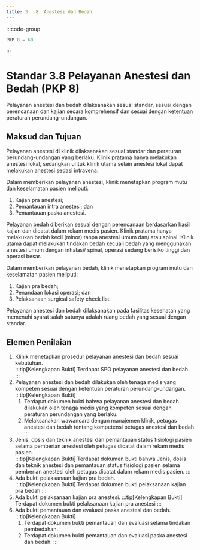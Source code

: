 ```yaml
---
title: 3.  8. Anestesi dan Bedah
---
```

:::code-group

``` js [Nilai]
PKP 8 = 60

```
:::
# Standar 3.8 Pelayanan Anestesi dan Bedah (PKP 8) 
Pelayanan anestesi dan bedah dilaksanakan sesuai standar, sesuai dengan perencanaan dan kajian secara komprehensif dan sesuai dengan ketentuan peraturan perundang-undangan.  
## Maksud dan Tujuan 
Pelayanan anestesi di klinik dilaksanakan sesuai standar dan peraturan perundang-undangan yang berlaku. Klinik pratama hanya melakukan anestesi lokal, sedangkan untuk klinik utama selain anestesi lokal dapat melakukan anestesi sedasi intravena. 

Dalam memberikan pelayanan anestesi, klinik menetapkan program mutu dan keselamatan pasien meliputi: 
1. Kajian pra anestesi; 
2. Pemantauan intra anestesi; dan 
3. Pemantauan paska anestesi. 

Pelayanan bedah diberikan sesuai dengan perencanaan berdasarkan hasil kajian dan dicatat dalam rekam medis pasien. Klinik pratama hanya melakukan bedah kecil (minor) tanpa anestesi umum dan/ atau spinal.  Klinik utama dapat melakukan tindakan bedah kecuali bedah yang menggunakan anestesi umum dengan inhalasi/ spinal, operasi sedang berisiko tinggi dan operasi besar. 

Dalam memberikan pelayanan bedah, klinik menetapkan program mutu dan keselamatan pasien meliputi: 
1. Kajian pra bedah; 
2. Penandaan lokasi operasi; dan 
3. Pelaksanaan surgical safety check list. 

Pelayanan anestesi dan bedah dilaksanakan pada fasilitas kesehatan yang memenuhi syarat salah satunya adalah ruang bedah yang sesuai dengan standar. 

## Elemen Penilaian 
1. Klinik menetapkan prosedur pelayanan anestesi dan bedah sesuai kebutuhan.  
   :::tip[Kelengkapan Bukti]
   Terdapat SPO pelayanan anestesi dan bedah. 
   ::: 
2. Pelayanan anestesi dan bedah dilakukan oleh tenaga medis yang kompeten sesuai dengan ketentuan peraturan perundang-undangan.  
   :::tip[Kelengkapan Bukti]
   1. Terdapat dokumen bukti bahwa pelayanan anestesi dan bedah dilakukan oleh tenaga medis yang kompeten sesuai dengan peraturan perundangan yang berlaku.  
   2. Melaksanakan wawancara dengan manajemen klinik, petugas anestesi dan bedah tentang kompetensi petugas anestesi dan bedah 
   ::: 
1. Jenis, dosis dan teknik anestesi dan pemantauan status fisiologi pasien selama pemberian anestesi oleh petugas dicatat dalam rekam medis pasien.  
   :::tip[Kelengkapan Bukti]
   Terdapat dokumen bukti bahwa Jenis, dosis dan teknik anestesi dan pemantauan status fisiologi pasien selama pemberian anestesi oleh petugas dicatat dalam rekam medis pasien.
   ::: 
2. Ada bukti pelaksanaan kajian pra bedah.  
   :::tip[Kelengkapan Bukti]
   Terdapat 	dokumen 	bukti pelaksanaan kajian pra bedah 
   ::: 
3. Ada bukti pelaksanaan kajian pra anestesi. 
   :::tip[Kelengkapan Bukti]
   Terdapat 	dokumen 	bukti pelaksanaan kajian pra anestesi 
   ::: 
4. Ada bukti pemantauan dan evaluasi paska anestesi dan bedah. 
   :::tip[Kelengkapan Bukti]
   1. Terdapat dokumen bukti pemantauan dan evaluasi selama tindakan pembedahan. 
   2. Terdapat dokumen bukti pemantauan dan evaluasi paska anestesi dan bedah. 
   ::: 
